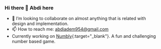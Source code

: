 ### Hi there 👋 Abdi here

- 👯 I’m looking to collaborate on almost anything that is related with design and implementation.
- 📫 How to reach me: abdiadem954@gmail.com
- Currently working on [Numbly](https://numbly.abdiadem.com/){:target="_blank"}. A fun and challenging number based game.

